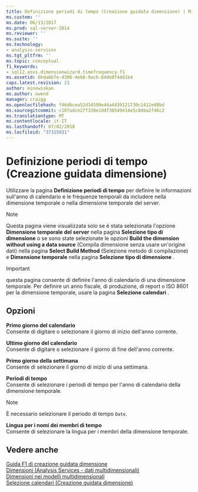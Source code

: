 ```yaml
---
title: Definizione periodi di tempo (Creazione guidata dimensione) | Microsoft Docs
ms.custom: ''
ms.date: 06/13/2017
ms.prod: sql-server-2014
ms.reviewer: ''
ms.suite: ''
ms.technology:
- analysis-services
ms.tgt_pltfrm: ''
ms.topic: conceptual
f1_keywords:
- sql12.asvs.dimensionwizard.timefrequency.f1
ms.assetid: 6bda6b7e-d306-4e68-9acb-84de8f44d1b4
caps.latest.revision: 21
author: minewiskan
ms.author: owend
manager: craigg
ms.openlocfilehash: f46d6cea52d34599e44a4439121730c1412e08bd
ms.sourcegitcommit: c18fadce27f330e1d4f36549414e5c84ba2f46c2
ms.translationtype: MT
ms.contentlocale: it-IT
ms.lasthandoff: 07/02/2018
ms.locfileid: "37315931"
---
```

# <a name="define-time-periods-dimension-wizard"></a>Definizione periodi di tempo (Creazione guidata dimensione)
  Utilizzare la pagina **Definizione periodi di tempo** per definire le informazioni sull'anno di calendario e le frequenze temporali da includere nella dimensione temporale o nella dimensione temporale del server.  
  
> [!NOTE]  
>  Questa pagina viene visualizzata solo se è stata selezionata l'opzione **Dimensione temporale del server** nella pagina **Selezione tipo di dimensione** o se sono state selezionate le opzioni **Build the dimension without using a data source** (Compila dimensione senza usare un'origine dati) nella pagina **Select Build Method** (Selezione metodo di compilazione) e **Dimensione temporale** nella pagina **Selezione tipo di dimensione** .  
  
> [!IMPORTANT]  
>  questa pagina consente di definire l'anno di calendario di una dimensione temporale. Per definire un anno fiscale, di produzione, di report o ISO 8601 per la dimensione temporale, usare la pagina **Selezione calendari** .  
  
## <a name="options"></a>Opzioni  
 **Primo giorno del calendario**  
 Consente di digitare o selezionare il giorno di inizio dell'anno corrente.  
  
 **Ultimo giorno del calendario**  
 Consente di digitare o selezionare il giorno di fine dell'anno corrente.  
  
 **Primo giorno della settimana**  
 Consente di selezionare il giorno di inizio di una settimana.  
  
 **Periodi di tempo**  
 Consente di selezionare i periodi di tempo per l'anno di calendario della dimensione temporale.  
  
> [!NOTE]  
>  È necessario selezionare il periodo di tempo `Date`.  
  
 **Lingua per i nomi dei membri di tempo**  
 Consente di selezionare la lingua per i membri della dimensione temporale.  
  
## <a name="see-also"></a>Vedere anche  
 [Guida F1 di creazione guidata dimensione](dimension-wizard-f1-help.md)   
 [Dimensioni &#40;Analysis Services - dati multidimensionali&#41;](multidimensional-models-olap-logical-dimension-objects/dimensions-analysis-services-multidimensional-data.md)   
 [Dimensioni nei modelli multidimensionali](multidimensional-models/dimensions-in-multidimensional-models.md)   
 [Selezione calendari &#40;Creazione guidata dimensione&#41;](select-calendars-dimension-wizard.md)  
  
  
